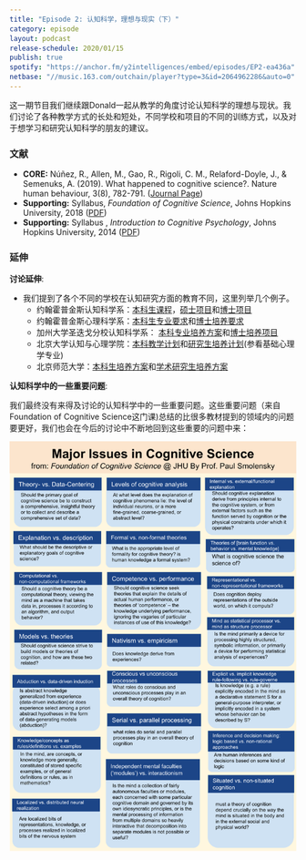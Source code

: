 ```yaml
---
title: "Episode 2: 认知科学，理想与现实（下）"
category: episode
layout: podcast
release-schedule: 2020/01/15
publish: true
spotify: "https://anchor.fm/y2intelligences/embed/episodes/EP2-ea436a"
netbase: "//music.163.com/outchain/player?type=3&id=2064962286&auto=0"
---
```

这一期节目我们继续跟Donald一起从教学的角度讨论认知科学的理想与现状。我们讨论了各种教学方式的长处和短处，不同学校和项目的不同的训练方式，以及对于想学习和研究认知科学的朋友的建议。

### 文献

- **CORE:** Núñez, R., Allen, M., Gao, R., Rigoli, C. M., Relaford-Doyle, J., & Semenuks, A. (2019). What happened to cognitive science?. Nature human behaviour, 3(8), 782-791. ([Journal Page](https://www.nature.com/articles/s41562-019-0626-2?fbclid=IwAR1aQKLHz73e-buHf0KEoS_L0YaYnwiD-giIZZFcCjWF8v2G7VEXhQrDtuI))
- **Supporting:** Syllabus, *Foundation of Cognitive Science*, Johns Hopkins University, 2018 ([PDF](/assets/docs/01/jhu_foundation_of_cogsci_2018.pdf))
- **Supporting:** Syllabus
, *Introduction to Cognitive Psychology*, Johns Hopkins University, 2014 ([PDF](/assets/docs/01/jhu_intro_cogpsy_2014.pdf))

### 延伸

**讨论延伸**:

- 我们提到了各个不同的学校在认知研究方面的教育不同，这里列举几个例子。
  - 约翰霍普金斯认知科学系：[本科生课程](https://cogsci.jhu.edu/undergraduate/cognitive-science-major/)，[硕士项目](https://cogsci.jhu.edu/graduate/ma-program/)和[博士项目](https://cogsci.jhu.edu/graduate/phd-program/)
  - 约翰霍普金斯心理科学系：[本科生专业要求](https://pbs.jhu.edu/undergraduate/requirements/)和[博士培养要求](https://pbs.jhu.edu/graduate/requirements/)
  - 加州大学圣迭戈分校认知科学系： [本科专业培养方案](http://www.cogsci.ucsd.edu/undergraduates/major/index.html)和[博士培养项目](http://www.cogsci.ucsd.edu/graduates/phd-program/index.html)
  - 北京大学认知与心理学院：[本科教学计划](http://psy.pku.edu.cn/jyjx/bksj/jxjh/index.htm)和[研究生培养计划](http://psy.pku.edu.cn/jyjx/yjsj/pyfa/index.htm)(参看基础心理学专业)
  - 北京师范大学：[本科生培养方案](http://psych.bnu.edu.cn/tabid/36/ArticleID/1137/settingmoduleid/686/frtid/95/Default.aspx)和[学术研究生培养方案](http://psych.bnu.edu.cn/tabid/36/ArticleID/1165/settingmoduleid/778/frtid/96/Default.aspx)

**认知科学中的一些重要问题**:

我们最终没有来得及讨论的认知科学中的一些重要问题。这些重要问题（来自Foundation of Cognitive Science这门课)总结的比很多教材提到的领域内的问题要更好，我们也会在今后的讨论中不断地回到这些重要的问题中来：

[![issue-summary](/assets/images/01/ep-1-issues.svg)](/assets/docs/01/ep-1-issues.pdf)
